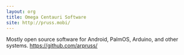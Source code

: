 ```yaml
---
layout: org
title: Omega Centauri Software
site: http://pruss.mobi/
---
```

Mostly open source software for Android, PalmOS, Arduino, and other systems.
https://github.com/arpruss/
